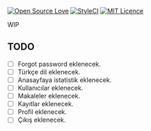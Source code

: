 [![Open Source Love](https://badges.frapsoft.com/os/v2/open-source.svg?v=103)](https://github.com/ellerbrock/open-source-badges/)
[![StyleCI](https://gitlab.styleci.io/repos/11609687/shield)](https://gitlab.styleci.io/repos/11609687)
[![MIT Licence](https://badges.frapsoft.com/os/mit/mit.svg?v=103)](https://opensource.org/licenses/mit-license.php)

WIP

## TODO
- [ ] Forgot password eklenecek.
- [ ] Türkçe dil eklenecek.
- [ ] Anasayfaya istatistik eklenecek.
- [ ] Kullanıcılar eklenecek.
- [ ] Makaleler eklenecek.
- [ ] Kayıtlar eklenecek.
- [ ] Profil eklenecek.
- [ ] Çıkış eklenecek.